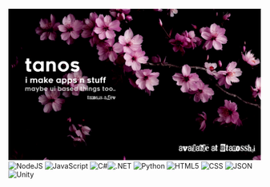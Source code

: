 ![Home](https://github.com/tanosshi/tanosshi/blob/main/thumb.png?raw=true)
<img src="https://count.getloli.com/get/@tanosshi?theme=rule34" alt="visitors tracking sorry" width="1" height="1" style="position:absolute;display: inline;"/>&#8203;
![NodeJS](https://img.shields.io/badge/node.js-000000?style=for-the-badge&logo=node.js&logoColor=white)
![JavaScript](https://img.shields.io/badge/javascript-000000?style=for-the-badge&logo=javascript&logoColor=F7DF1E)
![C#](https://img.shields.io/badge/c%23-000000?style=for-the-badge&logo=csharp&logoColor=white)![.NET](https://img.shields.io/badge/.NET-000000?style=for-the-badge&logo=.net&logoColor=white)
![Python](https://img.shields.io/badge/python-000000?style=for-the-badge&logo=python&logoColor=ffdd54)
![HTML5](https://img.shields.io/badge/html5-000000?style=for-the-badge&logo=html5&logoColor=white)
![CSS](https://img.shields.io/badge/CSS-000000?style=for-the-badge&logo=css&logoColor=ffffff)
![JSON](https://img.shields.io/badge/JSON-000000?style=for-the-badge&logo=json&logoColor=ffffff)
![Unity](https://img.shields.io/badge/Unity-000000?style=for-the-badge&logo=unity&logoColor=ffffff)
